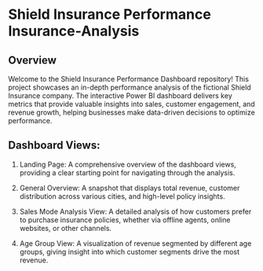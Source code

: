# Shield Insurance Performance Insurance-Analysis
## Overview
Welcome to the Shield Insurance Performance Dashboard repository! This project showcases an in-depth performance analysis of the fictional Shield Insurance company. The interactive Power BI dashboard delivers key metrics that provide valuable insights into sales, customer engagement, and revenue growth, helping businesses make data-driven decisions to optimize performance.
## Dashboard Views:
1.	Landing Page: A comprehensive overview of the dashboard views, providing a clear starting point for navigating through the analysis.
   
2.	General Overview: A snapshot that displays total revenue, customer distribution across various cities, and high-level policy insights.
4.	Sales Mode Analysis View: A detailed analysis of how customers prefer to purchase insurance policies, whether via offline agents, online websites, or other channels.
5.	Age Group View: A visualization of revenue segmented by different age groups, giving insight into which customer segments drive the most revenue.
